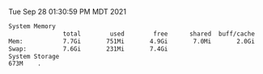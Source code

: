 Tue Sep 28 01:30:59 PM MDT 2021
```bash
System Memory
               total        used        free      shared  buff/cache   available
Mem:           7.7Gi       751Mi       4.9Gi       7.0Mi       2.0Gi       6.6Gi
Swap:          7.6Gi       231Mi       7.4Gi
System Storage
673M	.
```
